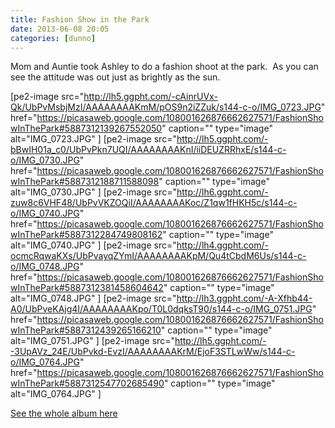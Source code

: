 ```yaml
---
title: Fashion Show in the Park
date: 2013-06-08 20:05
categories: [dunno]
---
```

Mom and Auntie took Ashley to do a fashion shoot at the park.  As you can see the attitude was out just as brightly as the sun.

[pe2-image src="http://lh5.ggpht.com/-cAinrUVx-Qk/UbPvMsbjMzI/AAAAAAAAKmM/pOS9n2iZZuk/s144-c-o/IMG_0723.JPG" href="https://picasaweb.google.com/108001626876662627571/FashionShowInThePark#5887312139267552050" caption="" type="image" alt="IMG_0723.JPG" ] [pe2-image src="http://lh5.ggpht.com/-bBwIH01a_c0/UbPvPkn7UQI/AAAAAAAAKnI/iiDEUZRRhxE/s144-c-o/IMG_0730.JPG" href="https://picasaweb.google.com/108001626876662627571/FashionShowInThePark#5887312188711588098" caption="" type="image" alt="IMG_0730.JPG" ] [pe2-image src="http://lh6.ggpht.com/-zuw8c6VHF48/UbPvVKZOQiI/AAAAAAAAKoc/Z1qw1fHKH5c/s144-c-o/IMG_0740.JPG" href="https://picasaweb.google.com/108001626876662627571/FashionShowInThePark#5887312284749808162" caption="" type="image" alt="IMG_0740.JPG" ] [pe2-image src="http://lh4.ggpht.com/-ocmcRqwaKXs/UbPvayqZYmI/AAAAAAAAKpM/Qu4tCbdM6Us/s144-c-o/IMG_0748.JPG" href="https://picasaweb.google.com/108001626876662627571/FashionShowInThePark#5887312381458604642" caption="" type="image" alt="IMG_0748.JPG" ] [pe2-image src="http://lh3.ggpht.com/-A-Xfhb44-A0/UbPveKAjg4I/AAAAAAAAKpo/T0L0dqksT90/s144-c-o/IMG_0751.JPG" href="https://picasaweb.google.com/108001626876662627571/FashionShowInThePark#5887312439265166210" caption="" type="image" alt="IMG_0751.JPG" ] [pe2-image src="http://lh5.ggpht.com/--3UpAVz_24E/UbPvkd-EvzI/AAAAAAAAKrM/EjoF3STLwWw/s144-c-o/IMG_0764.JPG" href="https://picasaweb.google.com/108001626876662627571/FashionShowInThePark#5887312547702685490" caption="" type="image" alt="IMG_0764.JPG" ]
<p class="clear"><a href="https://plus.google.com/photos/108001626876662627571/albums/5887312080371450689?authkey=CIy10Mi-n5OFIQ">See the whole album here</a></p>
